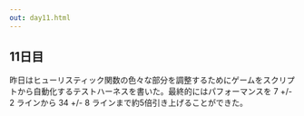 ```yaml
---
out: day11.html
---
```


11日目
-----

昨日はヒューリスティック関数の色々な部分を調整するためにゲームをスクリプトから自動化するテストハーネスを書いた。最終的にはパフォーマンスを 7 +/- 2 ラインから 34 +/- 8 ラインまで約5倍引き上げることができた。
